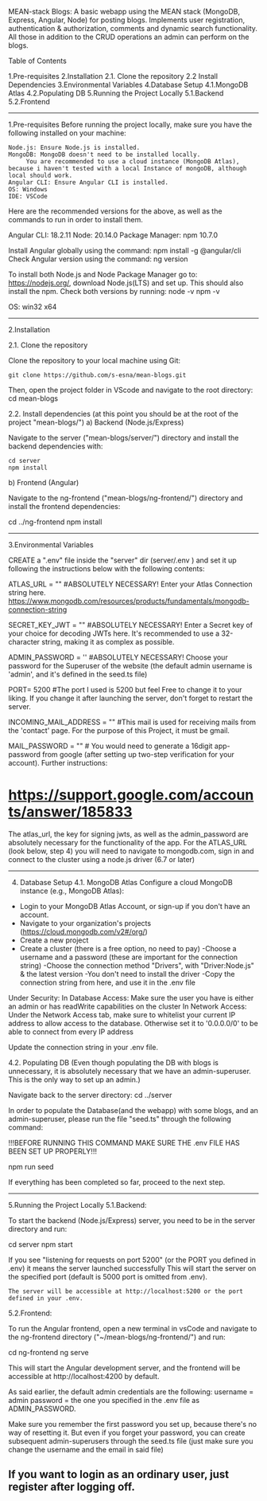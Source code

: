 MEAN-stack Blogs:
A basic webapp using the MEAN stack (MongoDB, Express, Angular, Node) for posting blogs.
Implements user registration, authentication & authorization, comments and dynamic search functionality.
All those in addition to the CRUD operations an admin can perform on the blogs.

Table of Contents

1.Pre-requisites
2.Installation
	2.1. Clone the repository
	2.2 Install Dependencies
3.Environmental Variables
4.Database Setup
	4.1.MongoDB Atlas
	4.2.Populating DB
5.Running the Project Locally
	5.1.Backend
	5.2.Frontend


-----------------------------------------------------------------------------------------------------------------------------------------------------------------------------

1.Pre-requisites
Before running the project locally, make sure you have the following installed on your machine:

	Node.js: Ensure Node.js is installed. 
    MongoDB: MongoDB doesn't need to be installed locally. 
	     You are recommended to use a cloud instance (MongoDB Atlas), because i haven't tested with a local Instance of mongoDB, although local should work.
    Angular CLI: Ensure Angular CLI is installed.
    OS: Windows
    IDE: VSCode


Here are the recommended versions for the above, as well as the commands to run in order to install them.

Angular CLI: 18.2.11
Node: 20.14.0
Package Manager: npm 10.7.0

Install Angular globally using the command: 	npm install -g @angular/cli
Check Angular version using the command: 	ng version

To install both Node.js and Node Package Manager go to: https://nodejs.org/, download Node.js(LTS) and set up. This should also install the npm.
Check both versions by running:
node -v
npm -v

OS: win32 x64

-----------------------------------------------------------------------------------------------------------------------------------------------------------------------------

2.Installation

2.1. Clone the repository

Clone the repository to your local machine using Git:

	git clone https://github.com/s-esna/mean-blogs.git

Then, open the project folder in VScode and navigate to the root directory:
	cd mean-blogs

2.2. Install dependencies (at this point you should be at the root of the project "mean-blogs/")
a) Backend (Node.js/Express)

Navigate to the server ("mean-blogs/server/") directory and install the backend dependencies with:

	cd server
	npm install

b) Frontend (Angular)

Navigate to the ng-frontend ("mean-blogs/ng-frontend/") directory and install the frontend dependencies:

cd ../ng-frontend
npm install

-----------------------------------------------------------------------------------------------------------------------------------------------------------------------------

3.Environmental Variables

CREATE a ".env" file inside the "server" dir (server/.env ) and set it up following the instructions below with the following contents:

ATLAS_URL  = "" #ABSOLUTELY NECESSARY! Enter your Atlas Connection string here. https://www.mongodb.com/resources/products/fundamentals/mongodb-connection-string

SECRET_KEY_JWT = ""  #ABSOLUTELY NECESSARY! Enter a Secret key of your choice for decoding JWTs here. It's recommended to use a 32-character string, making it as complex as possible.

ADMIN_PASSWORD = '' #ABSOLUTELY NECESSARY! Choose your password for the Superuser of the website (the default admin username is 'admin', and it's defined in the seed.ts file)

PORT= 5200  #The port I used is 5200 but feel Free to change it to your liking. If you change it after launching the server, don't forget to restart the server.

INCOMING_MAIL_ADDRESS = ""  #This mail is used for receiving mails from the 'contact' page. For the purpose of this Project, it must be gmail.

MAIL_PASSWORD = ""  # You would need to generate a 16digit app-password from google (after setting up two-step verification for your account). Further instructions:  
# https://support.google.com/accounts/answer/185833

The atlas_url, the key for signing jwts, as well as the admin_password are absolutely necessary for the functionality of the app.
For the ATLAS_URL (look below, step 4) you will need to navigate to mongodb.com, sign in and connect to the cluster using a node.js driver (6.7 or later)

-----------------------------------------------------------------------------------------------------------------------------------------------------------------------------

4. Database Setup
4.1. MongoDB Atlas
Configure a cloud MongoDB instance (e.g., MongoDB Atlas):
- Login to your MongoDB Atlas Account, or sign-up if you don't have an account.
- Navigate to your organization's projects (https://cloud.mongodb.com/v2#/org/)
- Create a new project
- Create a cluster (there is a free option, no need to pay)
	-Choose a username and a password (these are important for the connection string)
	-Choose the connection method "Drivers", with "Driver:Node.js" & the latest version
	-You don't need to install the driver
	-Copy the connection string from here, and use it in the .env file 

Under Security:
In Database Access: Make sure the user you have is either an admin  or has readWrite capabilities on the cluster
In Network Access: Under the Network Access tab, make sure to whitelist your current IP address to allow access to the database. 
		Otherwise set it to '0.0.0.0/0' to be able to connect from every IP address

Update the connection string in your .env file.

4.2. Populating DB (Even though populating the DB with blogs is unnecessary, it is absolutely necessary that we have an admin-superuser. This is the only way to set up an admin.)

Navigate back to the server directory:
cd ../server

In order to populate the Database(and the webapp) with some blogs, and an admin-superuser, please run the file "seed.ts" through the following command:

!!!BEFORE RUNNING THIS COMMAND MAKE SURE THE .env FILE HAS BEEN SET UP PROPERLY!!!

npm run seed

If everything has been completed so far, proceed to the next step.

-----------------------------------------------------------------------------------------------------------------------------------------------------------------------------

5.Running the Project Locally 
5.1.Backend:

To start the backend (Node.js/Express) server, you need to be in the server directory and run:

cd server
npm start

If you see "listening for requests on port 5200" (or the PORT you defined in .env) it means the server launched successfully
This will start the server on the specified port (default is 5000 port is omitted from .env).

    The server will be accessible at http://localhost:5200 or the port defined in your .env.

5.2.Frontend:

To run the Angular frontend, open a new terminal in vsCode and navigate to the ng-frontend directory ("~/mean-blogs/ng-frontend/") and run:

cd ng-frontend
ng serve

This will start the Angular development server, and the frontend will be accessible at http://localhost:4200 by default.

As said earlier, the default admin credentials are the following:
username = admin
password = the one you specified in the .env file as ADMIN_PASSWORD.

Make sure you remember the first password you set up, because there's no way of resetting it.
But even if you forget your password, you can create subsequent admin-superusers through the seed.ts file (just make sure you change the username and the email in said file) 

If you want to login as an ordinary user, just register after logging off.
-----------------------------------------------------------------------------------------------------------------------------------------------------------------------------
